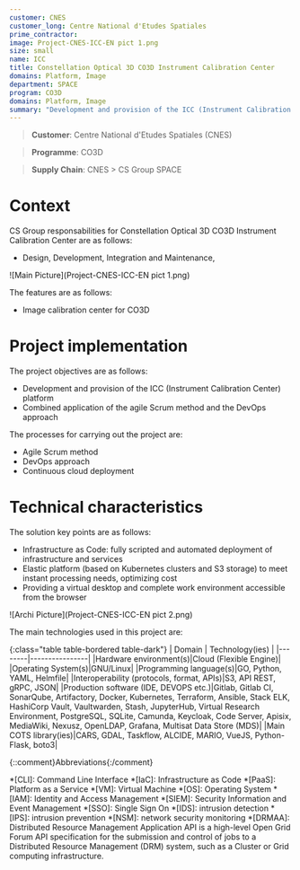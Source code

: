```yaml
---
customer: CNES
customer_long: Centre National d'Etudes Spatiales
prime_contractor: 
image: Project-CNES-ICC-EN pict 1.png
size: small
name: ICC
title: Constellation Optical 3D CO3D Instrument Calibration Center
domains: Platform, Image
department: SPACE
program: CO3D
domains: Platform, Image
summary: "Development and provision of the ICC (Instrument Calibration Center) platform. Combined application of the agile Scrum method and the DevOps approach"
---
```


> __Customer__\: Centre National d'Etudes Spatiales (CNES)

> __Programme__\: CO3D

> __Supply Chain__\: CNES >  CS Group SPACE


# Context


CS Group responsabilities for Constellation Optical 3D CO3D Instrument Calibration Center are as follows:
* Design, Development, Integration and Maintenance,

![Main Picture](Project-CNES-ICC-EN pict 1.png)

The features are as follows:
* Image calibration center for CO3D

# Project implementation

The project objectives are as follows:
* Development and provision of the ICC (Instrument Calibration Center) platform
* Combined application of the agile Scrum method and the DevOps approach

The processes for carrying out the project are:
* Agile Scrum method
* DevOps approach
* Continuous cloud deployment

# Technical characteristics

The solution key points are as follows:
* Infrastructure as Code: fully scripted and automated deployment of infrastructure and services
* Elastic platform (based on Kubernetes clusters and S3 storage) to meet instant processing needs, optimizing cost
* Providing a virtual desktop and complete work environment accessible from the browser

![Archi Picture](Project-CNES-ICC-EN pict 2.png)

The main technologies used in this project are:

{:class="table table-bordered table-dark"}
| Domain | Technology(ies) |
|--------|----------------|
|Hardware environment(s)|Cloud (Flexible Engine)|
|Operating System(s)|GNU/Linux|
|Programming language(s)|GO, Python, YAML, Helmfile|
|Interoperability (protocols, format, APIs)|S3, API REST, gRPC, JSON|
|Production software (IDE, DEVOPS etc.)|Gitlab, Gitlab CI, SonarQube, Artifactory, Docker, Kubernetes, Terraform, Ansible, Stack ELK, HashiCorp Vault, Vaultwarden, Stash, JupyterHub, Virtual Research Environment, PostgreSQL, SQLite, Camunda, Keycloak, Code Server, Apisix, MediaWiki, Nexusz, OpenLDAP, Grafana, Multisat Data Store (MDS)|
|Main COTS library(ies)|CARS, GDAL, Taskflow, ALCIDE, MARIO, VueJS, Python-Flask, boto3|



{::comment}Abbreviations{:/comment}

*[CLI]: Command Line Interface
*[IaC]: Infrastructure as Code
*[PaaS]: Platform as a Service
*[VM]: Virtual Machine
*[OS]: Operating System
*[IAM]: Identity and Access Management
*[SIEM]: Security Information and Event Management
*[SSO]: Single Sign On
*[IDS]: intrusion detection
*[IPS]: intrusion prevention
*[NSM]: network security monitoring
*[DRMAA]: Distributed Resource Management Application API is a high-level Open Grid Forum API specification for the submission and control of jobs to a Distributed Resource Management (DRM) system, such as a Cluster or Grid computing infrastructure.
